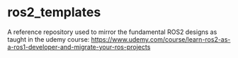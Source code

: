 # ros2_templates
A reference repository used to mirror the fundamental ROS2 designs as taught in the udemy course: https://www.udemy.com/course/learn-ros2-as-a-ros1-developer-and-migrate-your-ros-projects

